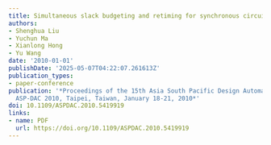 ```yaml
---
title: Simultaneous slack budgeting and retiming for synchronous circuits optimization
authors:
- Shenghua Liu
- Yuchun Ma
- Xianlong Hong
- Yu Wang
date: '2010-01-01'
publishDate: '2025-05-07T04:22:07.261613Z'
publication_types:
- paper-conference
publication: '*Proceedings of the 15th Asia South Pacific Design Automation Conference,
  ASP-DAC 2010, Taipei, Taiwan, January 18-21, 2010*'
doi: 10.1109/ASPDAC.2010.5419919
links:
- name: PDF
  url: https://doi.org/10.1109/ASPDAC.2010.5419919
---
```

